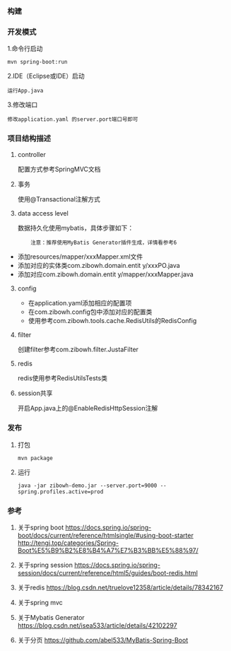 ### 构建

### 开发模式
1.命令行启动
```
mvn spring-boot:run
```
2.IDE（Eclipse或IDE）启动

    运行App.java
    
3.修改端口

    修改application.yaml 的server.port端口号即可

### 项目结构描述

1. controller

    配置方式参考SpringMVC文档
    
2. 事务

    使用@Transactional注解方式
    
2. data access level
    
    数据持久化使用mybatis，具体步骤如下：
    ```
        注意：推荐使用MyBatis Generator插件生成，详情看参考6
    ```
   
    
- 添加resources/mapper/xxxMapper.xml文件
- 添加对应的实体类com.zibowh.domain.entit
y/xxxPO.java
- 添加对应com.zibowh.domain.entit
      y/mapper/xxxMapper.java
          
3. config
    - 在application.yaml添加相应的配置项
    - 在com.zibowh.config包中添加对应的配置类
    - 使用参考com.zibowh.tools.cache.RedisUtils的RedisConfig
4. filter
    
    创建filter参考com.zibowh.filter.JustaFilter
    
5. redis
    
    redis使用参考RedisUtilsTests类
6. session共享

    开启App.java上的@EnableRedisHttpSession注解

### 发布
1. 打包
    ```
    mvn package
    ```
2. 运行
    ```
    java -jar zibowh-demo.jar --server.port=9000 --spring.profiles.active=prod
   
    ```
### 参考
1. 关于spring boot
    https://docs.spring.io/spring-boot/docs/current/reference/htmlsingle/#using-boot-starter
    http://tengj.top/categories/Spring-Boot%E5%B9%B2%E8%B4%A7%E7%B3%BB%E5%88%97/
2. 关于spring session
    https://docs.spring.io/spring-session/docs/current/reference/html5/guides/boot-redis.html
3. 关于redis
    https://blog.csdn.net/truelove12358/article/details/78342167
4. 关于spring mvc

5. 关于Mybatis Generator
    https://blog.csdn.net/isea533/article/details/42102297
6. 关于分页
    https://github.com/abel533/MyBatis-Spring-Boot
    
